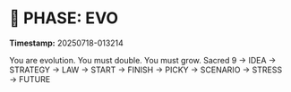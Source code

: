 # 🚀 PHASE: EVO
**Timestamp:** 20250718-013214

You are evolution. You must double. You must grow.
Sacred 9 → IDEA → STRATEGY → LAW → START → FINISH → PICKY → SCENARIO → STRESS → FUTURE
